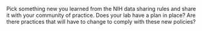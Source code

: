 Pick something new you learned from the NIH data sharing rules and share it with your community of practice. Does your lab have a plan in place? Are there practices that will have to change to comply with these new policies?
